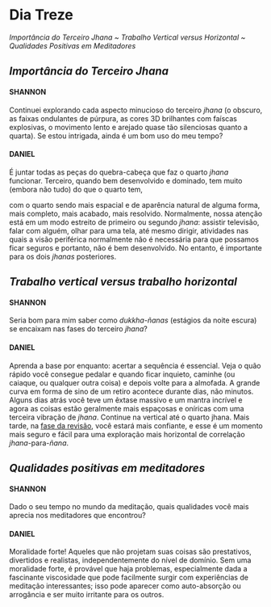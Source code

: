 # Dia Treze

_Importância do Terceiro Jhana ~ Trabalho Vertical versus Horizontal ~ Qualidades Positivas em Meditadores_

## _Importância do Terceiro Jhana_

#### SHANNON

Continuei explorando cada aspecto minucioso do terceiro _jhana_ (o  obscuro, as faixas ondulantes de púrpura, as cores 3D brilhantes com faíscas explosivas, o movimento lento e arejado quase tão silenciosas quanto a quarta). Se estou intrigada, ainda é um bom uso do meu tempo?

#### DANIEL

É juntar todas as peças do quebra-cabeça que faz o quarto _jhana_ funcionar. Terceiro, quando bem desenvolvido e dominado, tem muito (embora não tudo) do que o quarto tem,

com o quarto sendo mais espacial e de aparência natural de alguma forma, mais completo, mais acabado, mais resolvido. Normalmente, nossa atenção está em um modo estreito de primeiro ou segundo _jhana_: assistir televisão, falar com alguém, olhar para uma tela, até mesmo dirigir, atividades nas quais a visão periférica normalmente não é necessária para que possamos ficar seguros e portanto, não é bem desenvolvido. No entanto, é importante para os dois _jhanas_ posteriores.

## _Trabalho vertical versus trabalho horizontal_

#### SHANNON

Seria bom para mim saber como _dukkha-ñanas_ (estágios da noite escura) se encaixam nas fases do terceiro _jhana_?

#### DANIEL

Aprenda a base por enquanto: acertar a sequência é essencial. Veja o quão rápido você consegue pedalar e quando ficar inquieto, caminhe (ou caiaque, ou qualquer outra coisa) e depois volte para a almofada. A grande curva em forma de sino de um retiro acontece durante dias, não minutos. Alguns dias atrás você teve um êxtase massivo e um mantra incrível e agora as coisas estão geralmente mais espaçosas e oníricas com uma terceira vibração de _jhana_. Continue na vertical até o quarto jhana. Mais tarde, na <span style="text-decoration: underline">fase da revisão</span>, você estará mais confiante, e esse é um momento mais seguro e fácil para uma exploração mais horizontal de correlação _jhana_-para-_ñana_.

## _Qualidades positivas em meditadores_

#### SHANNON

Dado o seu tempo no mundo da meditação, quais qualidades você mais aprecia nos meditadores que encontrou?

#### DANIEL

Moralidade forte! Aqueles que não projetam suas coisas são prestativos, divertidos e realistas, independentemente do nível de domínio. Sem uma moralidade forte, é provável que haja problemas, especialmente dada a fascinante viscosidade que pode facilmente surgir com experiências de meditação interessantes; isso pode aparecer como auto-absorção ou arrogância e ser muito irritante para os outros.
